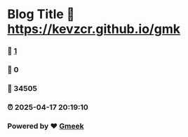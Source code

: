 # Blog Title :link: https://kevzcr.github.io/gmk 
### :page_facing_up: [1](https://kevzcr.github.io/gmk/tag.html) 
### :speech_balloon: 0 
### :hibiscus: 34505 
### :alarm_clock: 2025-04-17 20:19:10 
### Powered by :heart: [Gmeek](https://github.com/Meekdai/Gmeek)
